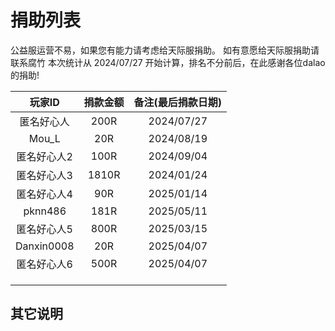# 捐助列表

公益服运营不易，如果您有能力请考虑给天际服捐助。
如有意愿给天际服捐助请联系腐竹
本次统计从 2024/07/27 开始计算，排名不分前后，在此感谢各位dalao的捐助!

|  玩家ID   |               捐款金额               |                            备注(最后捐款日期)                            |
| :---------: | :----------------------------------: | :--------------------------------------------------------: |
|匿名好心人|200R|2024/07/27
|Mou_L|20R|2024/08/19
|匿名好心人2|100R|2024/09/04
|匿名好心人3|1810R|2024/01/24
|匿名好心人4|90R|2025/01/14
|pknn486|181R|2025/05/11
|匿名好心人5|800R|2025/03/15
|Danxin0008|20R|2025/04/07
|匿名好心人6|500R|2025/04/07
|    ||
|    ||
|    ||


## 其它说明
